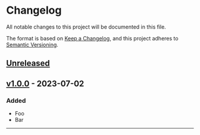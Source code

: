 # Changelog

All notable changes to this project will be documented in this file.

The format is based on [Keep a Changelog](https://keepachangelog.com/en/1.0.0/),
and this project adheres to [Semantic Versioning](https://semver.org/spec/v2.0.0.html).

## [Unreleased]

## [v1.0.0] - 2023-07-02

### Added

- Foo
- Bar

---

[unreleased]: https://github.com/mfridman/debug-goreleaser/compare/v1.0.0...HEAD
[v1.0.0]: https://github.com/olivierlacan/keep-a-changelog/releases/tag/v1.0.0

